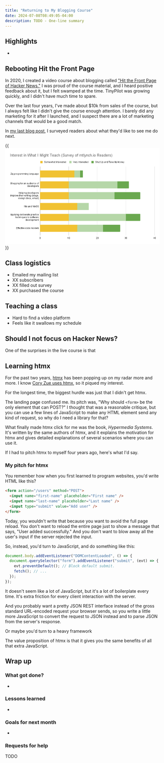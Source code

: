 ```yaml
---
title: "Returning to My Blogging Course"
date: 2024-07-08T08:49:05-04:00
description: TODO - One-line summary
---
```


## Highlights

-

## Rebooting Hit the Front Page

In 2020, I created a video course about blogging called ["Hit the Front Page of Hacker News."](https://hitthefrontpage.com/) I was proud of the course material, and I heard positive feedback about it, but I felt swamped at the time. TinyPilot was growing quickly, and I didn't have much time to spare.

Over the last four years, I've made about $10k from sales of the course, but I always felt like I didn't give the course enough attention. I barely did any marketing for it after I launched, and I suspect there are a lot of marketing channels that would be a good match.

In [my last blog post](/i-sold-tinypilot/), I surveyed readers about what they'd like to see me do next.

{{<img src="survey-results.png" has-border="true">}}

## Class logistics

- Emailed my mailing list
- XX subscribers
- XX filled out survey
- XX purchased the course

## Teaching a class

- Hard to find a video platform
- Feels like it swallows my schedule

## Should I not focus on Hacker News?

One of the surprises in the live course is that

## Learning htmx

For the past two years, [htmx](https://htmx.org) has been popping up on my radar more and more. I know [Cory Zue uses htmx](/notes/czue-livecoding-2020-05-05/index.md), so it piqued my interest.

For the longest time, the biggest hurdle was just that I didn't get htmx.

The landing page confused me. Its pitch was, "Why should `<form>` be the only element that can POST?" I thought that was a reasonable critique, but you can use a few lines of JavaScript to make any HTML element send any kind of request, so why do I need a library for that?

What finally made htmx click for me was the book, _Hypermedia Systems_. It's written by the same authors of htmx, and it explains the motivation for htmx and gives detailed explanations of several scenarios where you can use it.

If I had to pitch htmx to myself four years ago, here's what I'd say.

### My pitch for htmx

You remember how when you first learned to program websites, you'd write HTML like this?

```html
<form action="/users" method="POST">
  <input name="first-name" placeholder="First name" />
  <input name="last-name" placeholder="Last name" />
  <input type="submit" value="Add user" />
</form>
```

Today, you wouldn't write that because you want to avoid the full page reload. You don't want to reload the entire page just to show a message that says, "User added successfully." And you don't want to blow away all the user's input if the server rejected the input.

So, instead, you'd turn to JavaScript, and do something like this:

```javascript
document.body.addEventListener("DOMContentLoaded", () => {
  document.querySelector("form").addEventListener("submit", (evt) => {
    evt.preventDefault(); // Block default submit.
    fetch(); // ...
  });
});
```

It doesn't seem like a lot of JavaScript, but it's a lot of boilerplate every time. It's extra friction for every client interaction with the server.

And you probably want a pretty JSON REST interface instead of the gross standard URL-encoded request your browser sends, so you write a little more JavaScript to convert the request to JSON instead and to parse JSON from the server's response.

Or maybe you'd turn to a heavy framework

The value proposition of htmx is that it gives you the same benefits of all that extra JavaScript.

## Wrap up

### What got done?

-

### Lessons learned

-

### Goals for next month

-

### Requests for help

TODO

